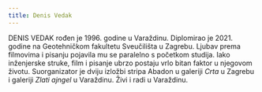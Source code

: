 ```yaml
---
title: Denis Vedak
---
```

DENIS VEDAK rođen je 1996. godine u Varaždinu. Diplomirao je 2021. godine na Geotehničkom fakultetu Sveučilišta u Zagrebu. Ljubav prema filmovima i pisanju pojavila mu se paralelno s početkom studija. Iako inženjerske struke, film i pisanje ubrzo postaju vrlo bitan faktor u njegovom životu. Suorganizator je dviju izložbi stripa Abadon u galeriji *Crta* u Zagrebu i galeriji *Zlati ajngel* u Varaždinu. Živi i radi u Varaždinu.
